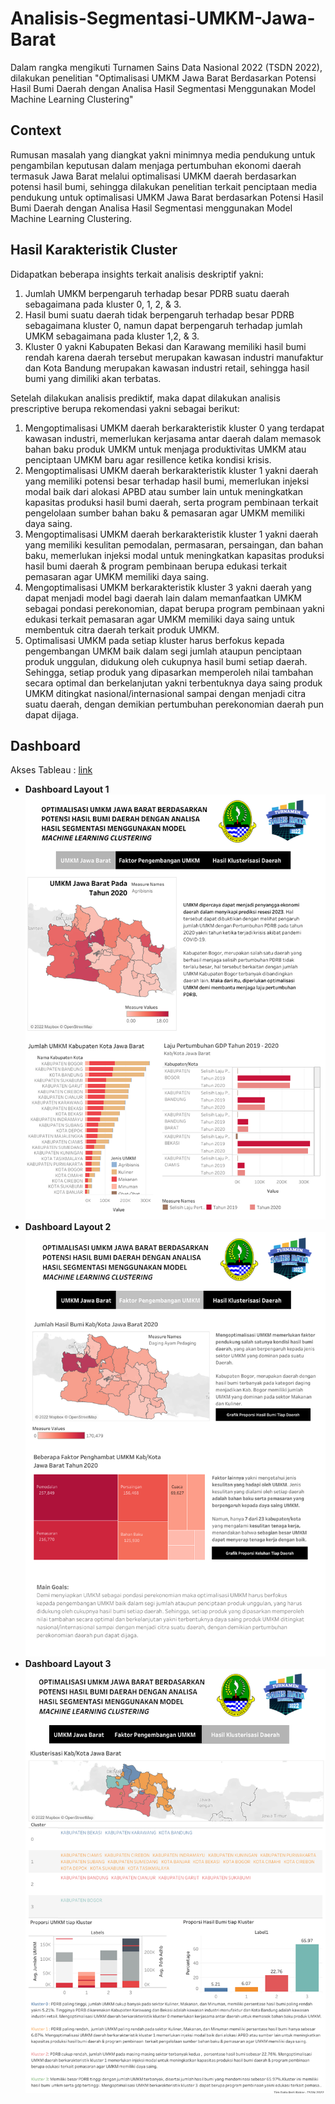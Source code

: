 # Analisis-Segmentasi-UMKM-Jawa-Barat
Dalam rangka mengikuti Turnamen Sains Data Nasional 2022 (TSDN 2022), dilakukan penelitian "Optimalisasi UMKM Jawa Barat Berdasarkan Potensi Hasil Bumi Daerah dengan Analisa Hasil Segmentasi Menggunakan Model Machine Learning Clustering"

## Context  
  
Rumusan masalah yang diangkat yakni minimnya media pendukung untuk pengambilan keputusan dalam menjaga pertumbuhan ekonomi daerah termasuk Jawa Barat melalui optimalisasi UMKM daerah berdasarkan potensi hasil bumi, sehingga dilakukan penelitian terkait penciptaan media pendukung untuk optimalisasi UMKM Jawa Barat berdasarkan Potensi Hasil Bumi Daerah dengan Analisa Hasil Segmentasi menggunakan Model Machine Learning Clustering.

## Hasil Karakteristik Cluster  
  
Didapatkan beberapa insights terkait analisis deskriptif yakni:
1.  Jumlah UMKM berpengaruh terhadap besar PDRB suatu daerah sebagaimana pada kluster 0, 1, 2, & 3.
2. Hasil bumi suatu daerah tidak berpengaruh terhadap besar PDRB sebagaimana kluster 0, namun dapat berpengaruh terhadap jumlah UMKM sebagaimana pada kluster 1,2, & 3.
3. Kluster 0 yakni Kabupaten Bekasi dan Karawang memiliki hasil bumi rendah karena daerah tersebut merupakan kawasan industri manufaktur dan Kota Bandung merupakan kawasan industri retail, sehingga hasil bumi yang dimiliki akan terbatas.  
  
Setelah dilakukan analisis prediktif, maka dapat dilakukan analisis prescriptive berupa rekomendasi yakni sebagai berikut:
1. Mengoptimalisasi UMKM daerah berkarakteristik kluster 0 yang terdapat kawasan industri, memerlukan kerjasama antar daerah dalam memasok bahan baku produk UMKM untuk menjaga produktivitas UMKM atau penciptaan UMKM baru agar resillence ketika kondisi krisis.
2. Mengoptimalisasi UMKM daerah berkarakteristik kluster 1 yakni daerah yang memiliki potensi besar terhadap hasil bumi, memerlukan injeksi modal baik dari alokasi APBD atau sumber lain untuk meningkatkan kapasitas produksi hasil bumi daerah, serta program pembinaan terkait pengelolaan sumber bahan baku & pemasaran agar UMKM memiliki daya saing.
3. Mengoptimalisasi UMKM daerah berkarakteristik kluster 1 yakni daerah yang memiliki kesulitan pemodalan, permasaran, persaingan, dan bahan baku, memerlukan injeksi modal untuk meningkatkan kapasitas produksi hasil bumi daerah & program pembinaan berupa edukasi terkait pemasaran agar UMKM memiliki daya saing.
4. Mengoptimalisasi UMKM berkarakteristik kluster 3 yakni daerah yang dapat menjadi model bagi daerah lain dalam memanfaatkan UMKM sebagai pondasi perekonomian, dapat berupa program pembinaan yakni edukasi terkait pemasaran agar UMKM memiliki daya saing untuk membentuk citra daerah terkait produk UMKM.
5. Optimalisasi UMKM pada setiap kluster harus berfokus kepada pengembangan UMKM baik dalam segi jumlah ataupun penciptaan produk unggulan, didukung oleh cukupnya hasil bumi setiap daerah. Sehingga, setiap produk yang dipasarkan memperoleh nilai tambahan secara optimal dan berkelanjutan yakni terbentuknya daya saing produk UMKM ditingkat nasional/internasional sampai dengan menjadi citra suatu daerah, dengan demikian pertumbuhan perekonomian daerah pun dapat dijaga.

## Dashboard
  
Akses Tableau : [link](https://public.tableau.com/app/profile/afifah3349/viz/ProjectTDSN-RotiBakarTeam-2022/Dashboard1?publish=yes)

* **Dashboard Layout 1**
![Dashboard 1](https://github.com/tamaracoglitore/Analisis-Segmentasi-UMKM-Jawa-Barat/blob/main/Dashboard1.png)
* **Dashboard Layout 2**
![Dashboard 2](https://github.com/tamaracoglitore/Analisis-Segmentasi-UMKM-Jawa-Barat/blob/main/Dashboard2.png)
* **Dashboard Layout 3**
![Dashboard 3](https://github.com/tamaracoglitore/Analisis-Segmentasi-UMKM-Jawa-Barat/blob/main/Dashboard3.png)
